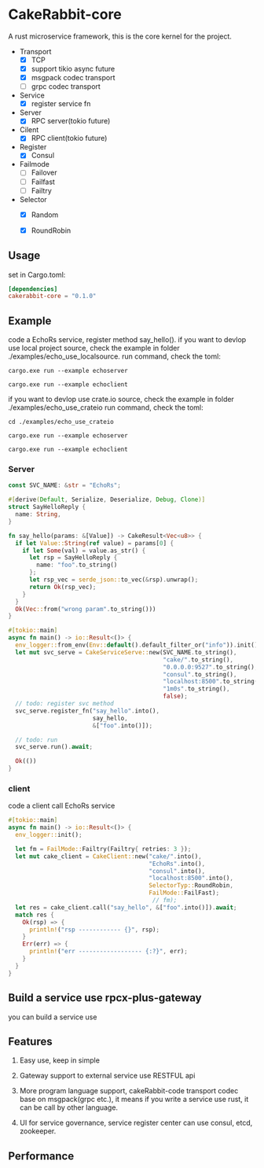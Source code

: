 CakeRabbit-core
==================================

A rust microservice framework, this is the core kernel for the project.
- Transport
    - [x] TCP 
    - [x] support tikio async future
    - [x] msgpack codec transport 
    - [ ] grpc codec transport

- Service 
    - [x] register service fn 

- Server 
    - [x] RPC server(tokio future)

- Cilent 
    - [x] RPC client(tokio future)

- Register 
    - [x] Consul 

- Failmode 
    - [ ] Failover 
    - [ ] Failfast
    - [ ] Failtry

- Selector 
    - [x] Random
    - [x] RoundRobin



## Usage 
set in Cargo.toml:

```toml
[dependencies]
cakerabbit-core = "0.1.0"
```



## Example

code a EchoRs service, register method say_hello().
if you want to devlop use local project source, check the example in folder 
./examples/echo_use_localsource.
run command, check the toml:
```shell
cargo.exe run --example echoserver

cargo.exe run --example echoclient
```

if you want to devlop use crate.io source,  check the example in folder
./examples/echo_use_crateio
run command, check the toml:
```shell
cd ./examples/echo_use_crateio

cargo.exe run --example echoserver

cargo.exe run --example echoclient
```


### Server

```rust
const SVC_NAME: &str = "EchoRs";

#[derive(Default, Serialize, Deserialize, Debug, Clone)]
struct SayHelloReply {
  name: String,
}

fn say_hello(params: &[Value]) -> CakeResult<Vec<u8>> {
  if let Value::String(ref value) = params[0] {
    if let Some(val) = value.as_str() {
      let rsp = SayHelloReply {
        name: "foo".to_string()
      };
      let rsp_vec = serde_json::to_vec(&rsp).unwrap();
      return Ok(rsp_vec);
    }
  }
  Ok(Vec::from("wrong param".to_string()))
}

#[tokio::main]
async fn main() -> io::Result<()> {
  env_logger::from_env(Env::default().default_filter_or("info")).init();
  let mut svc_serve = CakeServiceServe::new(SVC_NAME.to_string(),
                                            "cake/".to_string(),
                                            "0.0.0.0:9527".to_string(),
                                            "consul".to_string(),
                                            "localhost:8500".to_string(),
                                            "1m0s".to_string(),
                                            false);
  // todo: register svc method
  svc_serve.register_fn("say_hello".into(),
                        say_hello,
                        &["foo".into()]);

  // todo: run
  svc_serve.run().await;

  Ok(())
}


```

### client

code a client call EchoRs service

```rust
#[tokio::main]
async fn main() -> io::Result<()> {
  env_logger::init();

  let fm = FailMode::Failtry(Failtry{ retries: 3 });
  let mut cake_client = CakeClient::new("cake/".into(),
                                        "EchoRs".into(),
                                        "consul".into(),
                                        "localhost:8500".into(),
                                        SelectorTyp::RoundRobin,
                                        FailMode::FailFast);
                                         // fm);
  let res = cake_client.call("say_hello", &["foo".into()]).await;
  match res {
    Ok(rsp) => {
      println!("rsp ------------ {}", rsp);
    }
    Err(err) => {
      println!("err ------------------ {:?}", err);
    }
  }
}
```

## Build a service use rpcx-plus-gateway
you can build a service use 


## Features
1. Easy use, keep in simple

2. Gateway support to external service use RESTFUL api

3. More program language support,   cakeRabbit-code transport codec base on msgpack(grpc etc.), it means if you write a service use rust, it can be call by other language.

4. UI for service governance,  service register center can use consul, etcd, zookeeper.

   

## Performance













